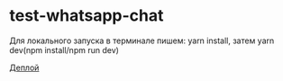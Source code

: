 # test-whatsapp-chat
Для локального запуска в терминале пишем: yarn install, затем yarn dev(npm install/npm run dev)

[Деплой](https://godtyze.github.io/test-whatsapp-chat/)